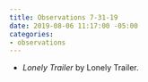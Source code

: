 ```yaml
---
title: Observations 7-31-19
date: 2019-08-06 11:17:00 -05:00
categories:
- observations
---
```


- *Lonely Trailer* by Lonely Trailer.